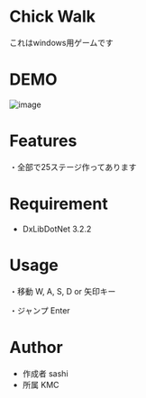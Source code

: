 # Chick Walk

これはwindows用ゲームです
 
# DEMO
 
![image](https://user-images.githubusercontent.com/82739042/126602479-b634eb89-6a26-4c62-8ba3-560d22d5a1f8.png)

 
# Features
 
・全部で25ステージ作ってあります

# Requirement
 
* DxLibDotNet 3.2.2

# Usage
 
・移動 W, A, S, D or 矢印キー

・ジャンプ Enter
 
# Author
 
* 作成者 sashi
* 所属 KMC
 

